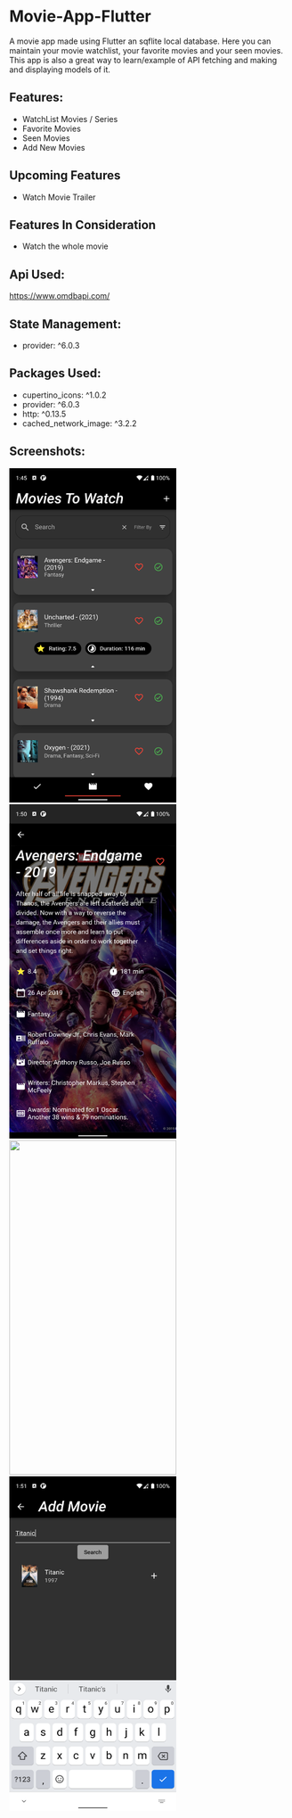# Movie-App-Flutter

A movie app made using Flutter an sqflite local database. Here you can maintain your movie watchlist, your favorite movies and your seen movies.
This app is also a great way to learn/example of API fetching and making and displaying models of it.

## Features:
- WatchList Movies / Series
- Favorite Movies
- Seen Movies
- Add New Movies

## Upcoming Features
- Watch Movie Trailer

## Features In Consideration
- Watch the whole movie

## Api Used:
https://www.omdbapi.com/

## State Management:

- provider: ^6.0.3

## Packages Used:

- cupertino_icons: ^1.0.2
- provider: ^6.0.3
- http: ^0.13.5
- cached_network_image: ^3.2.2

## Screenshots:
<p>
<img src="1.png" height=600 width=300>
<img src="2.png" height=600 width=300>
<img src="3.png" height=600 width=300>
<img src="4.png" height=600 width=300>

</p>

